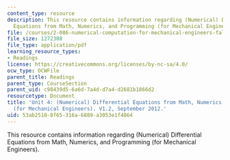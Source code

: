 ```yaml
---
content_type: resource
description: This resource contains information regarding (Numerical) Differential
  Equations from Math, Numerics, and Programming (for Mechanical Engineers).
file: /courses/2-086-numerical-computation-for-mechanical-engineers-fall-2012/53ab25108f65316a6889a3053e1f4864_MIT2_086F12_notes_unit4.pdf
file_size: 1272308
file_type: application/pdf
learning_resource_types:
- Readings
license: https://creativecommons.org/licenses/by-nc-sa/4.0/
ocw_type: OCWFile
parent_title: Readings
parent_type: CourseSection
parent_uid: c98439d5-6a6d-7a4d-d7a4-d2681b1866d2
resourcetype: Document
title: 'Unit 4: (Numerical) Differential Equations from Math, Numerics, and Programming
  (for Mechanical Engineers). V1.2, September 2012.'
uid: 53ab2510-8f65-316a-6889-a3053e1f4864
---
```

This resource contains information regarding (Numerical) Differential Equations from Math, Numerics, and Programming (for Mechanical Engineers).